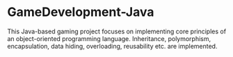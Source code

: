 # GameDevelopment-Java
This Java-based gaming project focuses on implementing core principles of an object-oriented programming language.
Inheritance, polymorphism, encapsulation, data hiding, overloading, reusability etc. are implemented.

